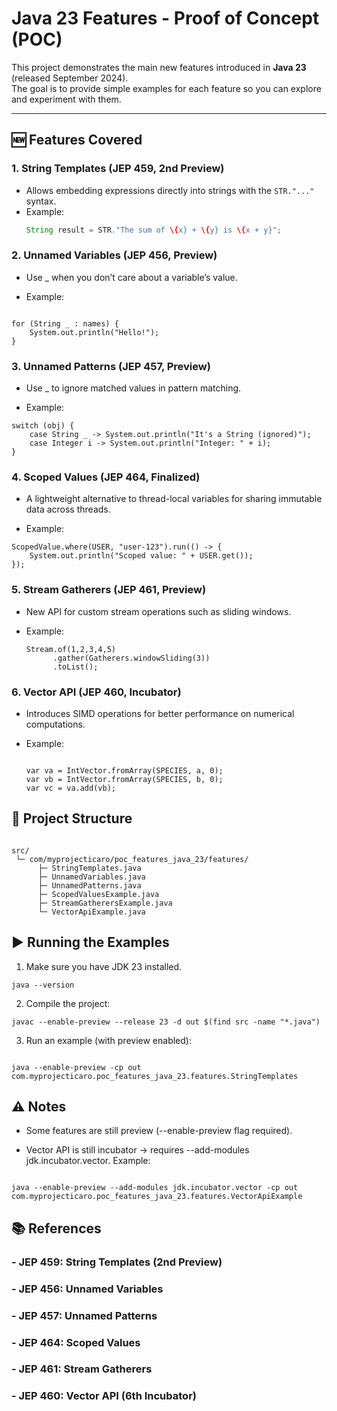 # Java 23 Features - Proof of Concept (POC)

This project demonstrates the main new features introduced in **Java 23** (released September 2024).  
The goal is to provide simple examples for each feature so you can explore and experiment with them.

---

## 🆕 Features Covered

### 1. String Templates (JEP 459, 2nd Preview)
- Allows embedding expressions directly into strings with the `STR."..."` syntax.
- Example:  
  ```java
  String result = STR."The sum of \{x} + \{y} is \{x + y}";

### 2. Unnamed Variables (JEP 456, Preview)

- Use _ when you don’t care about a variable’s value.

- Example:

```

for (String _ : names) {
    System.out.println("Hello!");
}
```

### 3. Unnamed Patterns (JEP 457, Preview)

- Use _ to ignore matched values in pattern matching.

- Example:

```
switch (obj) {
    case String _ -> System.out.println("It's a String (ignored)");
    case Integer i -> System.out.println("Integer: " + i);
}
```

### 4. Scoped Values (JEP 464, Finalized)

- A lightweight alternative to thread-local variables for sharing immutable data across threads.

- Example:

````
ScopedValue.where(USER, "user-123").run(() -> {
    System.out.println("Scoped value: " + USER.get());
});
````

### 5. Stream Gatherers (JEP 461, Preview)

- New API for custom stream operations such as sliding windows.

- Example:

  ````
  Stream.of(1,2,3,4,5)
        .gather(Gatherers.windowSliding(3))
        .toList();
  ````

### 6. Vector API (JEP 460, Incubator)

- Introduces SIMD operations for better performance on numerical computations.

- Example:
  ````

  var va = IntVector.fromArray(SPECIES, a, 0);
  var vb = IntVector.fromArray(SPECIES, b, 0);
  var vc = va.add(vb);
  ````

## 📂 Project Structure

````

src/
 └─ com/myprojecticaro/poc_features_java_23/features/
      ├─ StringTemplates.java
      ├─ UnnamedVariables.java
      ├─ UnnamedPatterns.java
      ├─ ScopedValuesExample.java
      ├─ StreamGatherersExample.java
      └─ VectorApiExample.java
````

## ▶️ Running the Examples

1. Make sure you have JDK 23 installed.

````
java --version
````

2. Compile the project:

````
javac --enable-preview --release 23 -d out $(find src -name "*.java")
````

3. Run an example (with preview enabled):

````

java --enable-preview -cp out com.myprojecticaro.poc_features_java_23.features.StringTemplates
````

## ⚠️ Notes

- Some features are still preview (--enable-preview flag required).

- Vector API is still incubator → requires --add-modules jdk.incubator.vector.
Example:

````

java --enable-preview --add-modules jdk.incubator.vector -cp out com.myprojecticaro.poc_features_java_23.features.VectorApiExample
````

## 📚 References

### - JEP 459: String Templates (2nd Preview)

### - JEP 456: Unnamed Variables

### - JEP 457: Unnamed Patterns

### - JEP 464: Scoped Values

### - JEP 461: Stream Gatherers

### - JEP 460: Vector API (6th Incubator)
